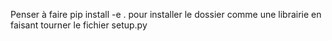 Penser à faire pip install -e . pour installer le dossier comme une librairie en faisant tourner le fichier setup.py
